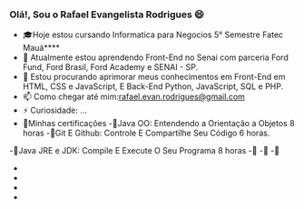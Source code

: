 ### Olá!, Sou o Rafael Evangelista Rodrigues 😄
- :mortar_board:Hoje estou cursando Informatica para Negocios 5° Semestre Fatec Mauá****
- 🌱 Atualmente estou aprendendo Front-End <FordEnter> no Senai com parceria Ford Fund, Ford Brasil, Ford Academy e SENAI - SP.
- 🤔 Estou procurando aprimorar meus conhecimentos em Front-End em  HTML, CSS e JavaScript, E Back-End Python, JavaScript, SQL e PHP.
- 📫 Como chegar até mim:rafael.evan.rodrigues@gmail.com
- ⚡ Curiosidade: ...
- 💬Minhas certificações
-:round_pushpin:Java OO: Entendendo a Orientação a Objetos 8 horas
-:round_pushpin:Git E Github: Controle E Compartilhe Seu Código 6 horas.
  
-:round_pushpin:Java JRE e JDK: Compile E Execute O Seu Programa 8 horas
-:round_pushpin:
-:round_pushpin:
-:round_pushpin:

- 
- 
-
- 
